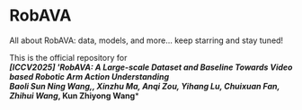 # RobAVA
All about RobAVA: data, models, and more... keep starring and stay tuned!

This is the official repository for <br/>***[ICCV2025] 'RobAVA: A Large-scale Dataset and Baseline Towards Video based Robotic Arm Action Understanding***
<br/>***Baoli Sun Ning Wang,, Xinzhu Ma, Anqi Zou, Yihang Lu, Chuixuan Fan, Zhihui Wang*, Kun  Zhiyong Wang***

